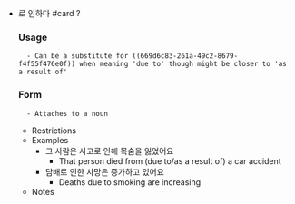 - 로 인하다 #card
  ?
	### Usage
		- Can be a substitute for ((669d6c83-261a-49c2-8679-f4f55f476e0f)) when meaning 'due to' though might be closer to 'as a result of'
	### Form
		- Attaches to a noun
	- Restrictions
	- Examples
		- 그 사람은 사고로 인해 목숨을 잃었어요
			- That person died from (due to/as a result of) a car accident
		- 담배로 인한 사망은 증가하고 있어요
			- Deaths due to smoking are increasing
	- Notes